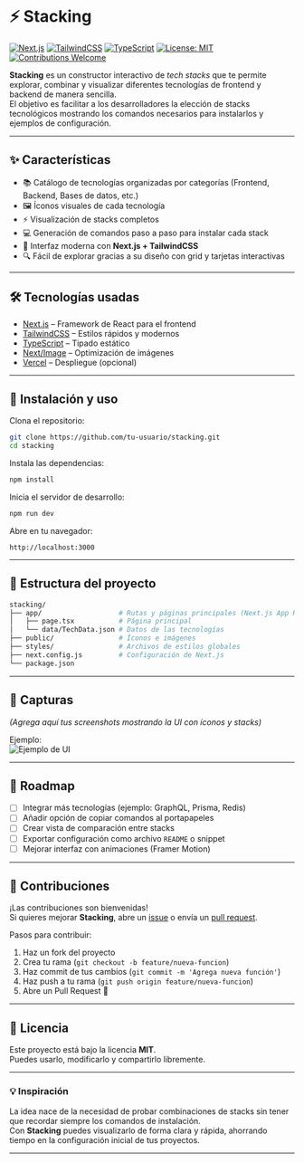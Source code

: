 # ⚡ Stacking

[![Next.js](https://img.shields.io/badge/Next.js-13-black?style=flat&logo=next.js)](https://nextjs.org/) 
[![TailwindCSS](https://img.shields.io/badge/TailwindCSS-3-38bdf8?style=flat&logo=tailwindcss)](https://tailwindcss.com/) 
[![TypeScript](https://img.shields.io/badge/TypeScript-5-3178c6?style=flat&logo=typescript&logoColor=white)](https://www.typescriptlang.org/) 
[![License: MIT](https://img.shields.io/badge/License-MIT-yellow.svg)](LICENSE) 
[![Contributions Welcome](https://img.shields.io/badge/contributions-welcome-brightgreen.svg?style=flat)](../../issues)

**Stacking** es un constructor interactivo de *tech stacks* que te permite explorar, combinar y visualizar diferentes tecnologías de frontend y backend de manera sencilla.  
El objetivo es facilitar a los desarrolladores la elección de stacks tecnológicos mostrando los comandos necesarios para instalarlos y ejemplos de configuración.

---

## ✨ Características

- 📚 Catálogo de tecnologías organizadas por categorías (Frontend, Backend, Bases de datos, etc.)
- 🖼️ Íconos visuales de cada tecnología
- ⚡ Visualización de stacks completos
- 💻 Generación de comandos paso a paso para instalar cada stack
- 🎨 Interfaz moderna con **Next.js + TailwindCSS**
- 🔍 Fácil de explorar gracias a su diseño con grid y tarjetas interactivas

---

## 🛠️ Tecnologías usadas

- [Next.js](https://nextjs.org/) – Framework de React para el frontend
- [TailwindCSS](https://tailwindcss.com/) – Estilos rápidos y modernos
- [TypeScript](https://www.typescriptlang.org/) – Tipado estático
- [Next/Image](https://nextjs.org/docs/pages/api-reference/components/image) – Optimización de imágenes
- [Vercel](https://vercel.com/) – Despliegue (opcional)

---

## 🚀 Instalación y uso

Clona el repositorio:

```bash
git clone https://github.com/tu-usuario/stacking.git
cd stacking
```

Instala las dependencias:

```bash
npm install
```

Inicia el servidor de desarrollo:

```bash
npm run dev
```

Abre en tu navegador:

```
http://localhost:3000
```

---

## 📂 Estructura del proyecto

```bash
stacking/
├── app/                   # Rutas y páginas principales (Next.js App Router)
│   ├── page.tsx           # Página principal
│   └── data/TechData.json # Datos de las tecnologías
├── public/                # Íconos e imágenes
├── styles/                # Archivos de estilos globales
├── next.config.js         # Configuración de Next.js
└── package.json
```

---

## 📸 Capturas

*(Agrega aquí tus screenshots mostrando la UI con íconos y stacks)*

Ejemplo:  
![Ejemplo de UI](https://via.placeholder.com/800x400.png?text=Demo+Stacking)

---

## 📌 Roadmap

- [ ] Integrar más tecnologías (ejemplo: GraphQL, Prisma, Redis)
- [ ] Añadir opción de copiar comandos al portapapeles
- [ ] Crear vista de comparación entre stacks
- [ ] Exportar configuración como archivo `README` o snippet
- [ ] Mejorar interfaz con animaciones (Framer Motion)

---

## 🤝 Contribuciones

¡Las contribuciones son bienvenidas!  
Si quieres mejorar **Stacking**, abre un [issue](../../issues) o envía un [pull request](../../pulls).

Pasos para contribuir:
1. Haz un fork del proyecto
2. Crea tu rama (`git checkout -b feature/nueva-funcion`)
3. Haz commit de tus cambios (`git commit -m 'Agrega nueva función'`)
4. Haz push a tu rama (`git push origin feature/nueva-funcion`)
5. Abre un Pull Request 🚀

---

## 📄 Licencia

Este proyecto está bajo la licencia **MIT**.  
Puedes usarlo, modificarlo y compartirlo libremente.

---

### 💡 Inspiración
La idea nace de la necesidad de probar combinaciones de stacks sin tener que recordar siempre los comandos de instalación.  
Con **Stacking** puedes visualizarlo de forma clara y rápida, ahorrando tiempo en la configuración inicial de tus proyectos.

---
